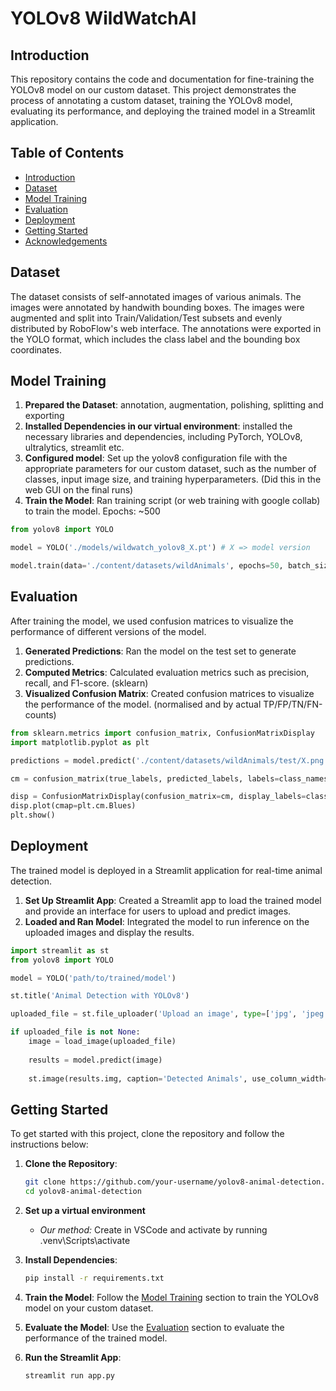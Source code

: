 # YOLOv8 WildWatchAI

## Introduction

This repository contains the code and documentation for fine-training the YOLOv8 model on our custom dataset.
This project demonstrates the process of annotating a custom dataset, training the YOLOv8 model, evaluating its performance, and deploying the trained model in a Streamlit application.

## Table of Contents

- [Introduction](#introduction)
- [Dataset](#dataset)
- [Model Training](#model-training)
- [Evaluation](#evaluation)
- [Deployment](#deployment)
- [Getting Started](#getting-started)
- [Acknowledgements](#acknowledgements)

## Dataset

The dataset consists of self-annotated images of various animals. The images were annotated by handwith bounding boxes. The images were augmented and split into Train/Validation/Test subsets and evenly distributed by RoboFlow's web interface. The annotations were exported in the YOLO format, which includes the class label and the bounding box coordinates.

## Model Training

1. **Prepared the Dataset**: annotation, augmentation, polishing, splitting and exporting
2. **Installed Dependencies in our virtual environment**: installed the necessary libraries and dependencies, including PyTorch, YOLOv8, ultralytics, streamlit etc.
3. **Configured model**: Set up the yolov8 configuration file with the appropriate parameters for our custom dataset, such as the number of classes, input image size, and training hyperparameters. (Did this in the web GUI on the final runs)
4. **Train the Model**: Ran training script (or web training with google collab) to train the model. Epochs: ~500

```python
from yolov8 import YOLO

model = YOLO('./models/wildwatch_yolov8_X.pt') # X => model version

model.train(data='./content/datasets/wildAnimals', epochs=50, batch_size=16, img_size=640)
```

## Evaluation

After training the model, we used confusion matrices to visualize the performance of different versions of the model.

1. **Generated Predictions**: Ran the model on the test set to generate predictions.
2. **Computed Metrics**: Calculated evaluation metrics such as precision, recall, and F1-score. (sklearn)
3. **Visualized Confusion Matrix**: Created confusion matrices to visualize the performance of the model. (normalised and by actual TP/FP/TN/FN-counts)

```python
from sklearn.metrics import confusion_matrix, ConfusionMatrixDisplay
import matplotlib.pyplot as plt

predictions = model.predict('./content/datasets/wildAnimals/test/X.png')

cm = confusion_matrix(true_labels, predicted_labels, labels=class_names)

disp = ConfusionMatrixDisplay(confusion_matrix=cm, display_labels=class_names)
disp.plot(cmap=plt.cm.Blues)
plt.show()
```

## Deployment

The trained model is deployed in a Streamlit application for real-time animal detection. 

1. **Set Up Streamlit App**: Created a Streamlit app to load the trained model and provide an interface for users to upload and predict images.
2. **Loaded and Ran Model**: Integrated the model to run inference on the uploaded images and display the results.

```python
import streamlit as st
from yolov8 import YOLO

model = YOLO('path/to/trained/model')

st.title('Animal Detection with YOLOv8')

uploaded_file = st.file_uploader('Upload an image', type=['jpg', 'jpeg', 'png'])

if uploaded_file is not None:
    image = load_image(uploaded_file)
    
    results = model.predict(image)
    
    st.image(results.img, caption='Detected Animals', use_column_width=True)
```

## Getting Started

To get started with this project, clone the repository and follow the instructions below:

1. **Clone the Repository**:

    ```sh
    git clone https://github.com/your-username/yolov8-animal-detection.git
    cd yolov8-animal-detection
    ```

2. **Set up a virtual environment**
    - *Our method:* Create in VSCode and activate by running .venv\Scripts\activate

3. **Install Dependencies**:

    ```sh
    pip install -r requirements.txt
    ```

4. **Train the Model**: Follow the [Model Training](#model-training) section to train the YOLOv8 model on your custom dataset.

5. **Evaluate the Model**: Use the [Evaluation](#evaluation) section to evaluate the performance of the trained model.

6. **Run the Streamlit App**:

    ```sh
    streamlit run app.py
    ```